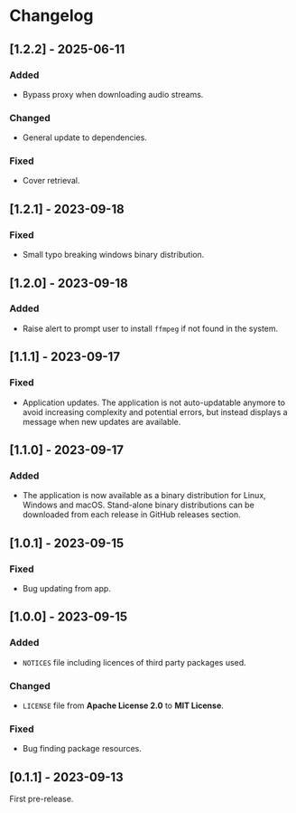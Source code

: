 # Changelog

## [1.2.2] - 2025-06-11

### Added

- Bypass proxy when downloading audio streams.

### Changed

- General update to dependencies.

### Fixed

- Cover retrieval.

## [1.2.1] - 2023-09-18

### Fixed

- Small typo breaking windows binary distribution.

## [1.2.0] - 2023-09-18

### Added

- Raise alert to prompt user to install `ffmpeg` if not found in the system.

## [1.1.1] - 2023-09-17

### Fixed

- Application updates. The application is not auto-updatable anymore to avoid increasing complexity and potential errors, but instead displays a message when new updates are available.

## [1.1.0] - 2023-09-17

### Added

- The application is now available as a binary distribution for Linux, Windows and macOS. Stand-alone binary distributions can be downloaded from each release in GitHub releases section.

## [1.0.1] - 2023-09-15

### Fixed

- Bug updating from app.

## [1.0.0] - 2023-09-15

### Added

- `NOTICES` file including licences of third party packages used.

### Changed

- `LICENSE` file from **Apache License 2.0** to **MIT License**.

### Fixed

- Bug finding package resources.

## [0.1.1] - 2023-09-13

First pre-release.
